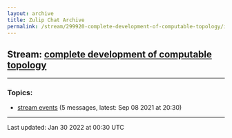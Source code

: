 ```yaml
---
layout: archive
title: Zulip Chat Archive
permalink: /stream/299920-complete-development-of-computable-topology/index.html
---
```


## Stream: [complete development of computable topology](https://mattecapu.github.io/ct-zulip-archive/stream/299920-complete-development-of-computable-topology/index.html)
---

### Topics:

* [stream events](topic/stream.20events.html) (5 messages, latest: Sep 08 2021 at 20:30)

<hr><p>Last updated: Jan 30 2022 at 00:30 UTC</p>
